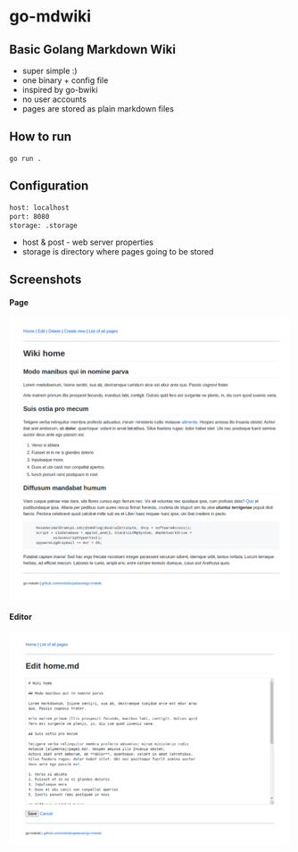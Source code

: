 # go-mdwiki

## Basic Golang Markdown Wiki

- super simple :)
- one binary + config file
- inspired by go-bwiki
- no user accounts
- pages are stored as plain markdown files 

## How to run

```
go run .
```

## Configuration

```
host: localhost
port: 8080
storage: .storage
```

- host & post - web server properties
- storage is directory where pages going to be stored

## Screenshots


#### Page
![](screenshot.png)

#### Editor
![](screenshot_editor.png)